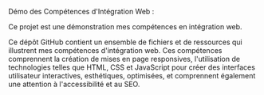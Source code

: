 Démo des Compétences d'Intégration Web :

Ce projet est une démonstration mes compétences en intégration web.

Ce dépôt GitHub contient un ensemble de fichiers et de ressources qui illustrent mes compétences d'intégration web. Ces compétences comprennent la création de mises en page responsives, l'utilisation de technologies telles que HTML, CSS et JavaScript pour créer des interfaces utilisateur interactives, esthétiques, optimisées, et comprennent également une attention à l'accessibilité et au SEO.
